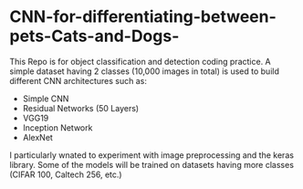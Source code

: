 # CNN-for-differentiating-between-pets-Cats-and-Dogs-
This Repo is for object classification and detection coding practice. A simple dataset having 2 classes (10,000 images in total) is used to build different CNN architectures such as:

 - Simple CNN
 - Residual Networks (50 Layers)
 - VGG19
 - Inception Network
 - AlexNet

I particularly wnated to experiment with image preprocessing and the keras library. Some of the models will be trained on datasets having more classes (CIFAR 100, Caltech 256, etc.)
